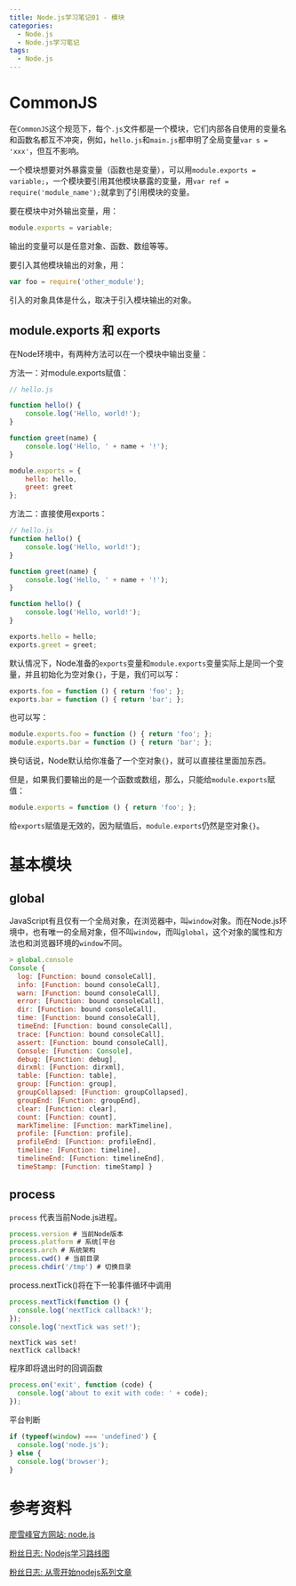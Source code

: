 ```yaml
---
title: Node.js学习笔记01 - 模块
categories:
  - Node.js
  - Node.js学习笔记
tags:
  - Node.js
---
```




# CommonJS

在`CommonJS`这个规范下，每个`.js`文件都是一个模块，它们内部各自使用的变量名和函数名都互不冲突，例如，`hello.js`和`main.js`都申明了全局变量`var s = 'xxx'`，但互不影响。

一个模块想要对外暴露变量（函数也是变量），可以用`module.exports = variable;`，一个模块要引用其他模块暴露的变量，用`var ref = require('module_name');`就拿到了引用模块的变量。

要在模块中对外输出变量，用：

```js
module.exports = variable;
```

输出的变量可以是任意对象、函数、数组等等。

要引入其他模块输出的对象，用：

```js
var foo = require('other_module');
```

引入的对象具体是什么，取决于引入模块输出的对象。



## module.exports 和 exports

在Node环境中，有两种方法可以在一个模块中输出变量：

方法一：对module.exports赋值：

```js
// hello.js

function hello() {
    console.log('Hello, world!');
}

function greet(name) {
    console.log('Hello, ' + name + '!');
}

module.exports = {
    hello: hello,
    greet: greet
};
```

方法二：直接使用exports：

```js
// hello.js
function hello() {
    console.log('Hello, world!');
}

function greet(name) {
    console.log('Hello, ' + name + '!');
}

function hello() {
    console.log('Hello, world!');
}

exports.hello = hello;
exports.greet = greet;
```

默认情况下，Node准备的`exports`变量和`module.exports`变量实际上是同一个变量，并且初始化为空对象`{}`，于是，我们可以写：

```js
exports.foo = function () { return 'foo'; };
exports.bar = function () { return 'bar'; };
```

也可以写：

```js
module.exports.foo = function () { return 'foo'; };
module.exports.bar = function () { return 'bar'; };
```

换句话说，Node默认给你准备了一个空对象`{}`，就可以直接往里面加东西。

但是，如果我们要输出的是一个函数或数组，那么，只能给`module.exports`赋值：

```js
module.exports = function () { return 'foo'; };
```

给`exports`赋值是无效的，因为赋值后，`module.exports`仍然是空对象`{}`。



# 基本模块

## global

JavaScript有且仅有一个全局对象，在浏览器中，叫`window`对象。而在Node.js环境中，也有唯一的全局对象，但不叫`window`，而叫`global`，这个对象的属性和方法也和浏览器环境的`window`不同。

```js
> global.console
Console {
  log: [Function: bound consoleCall],
  info: [Function: bound consoleCall],
  warn: [Function: bound consoleCall],
  error: [Function: bound consoleCall],
  dir: [Function: bound consoleCall],
  time: [Function: bound consoleCall],
  timeEnd: [Function: bound consoleCall],
  trace: [Function: bound consoleCall],
  assert: [Function: bound consoleCall],
  Console: [Function: Console],
  debug: [Function: debug],
  dirxml: [Function: dirxml],
  table: [Function: table],
  group: [Function: group],
  groupCollapsed: [Function: groupCollapsed],
  groupEnd: [Function: groupEnd],
  clear: [Function: clear],
  count: [Function: count],
  markTimeline: [Function: markTimeline],
  profile: [Function: profile],
  profileEnd: [Function: profileEnd],
  timeline: [Function: timeline],
  timelineEnd: [Function: timelineEnd],
  timeStamp: [Function: timeStamp] }
```



## process

`process` 代表当前Node.js进程。

```js
process.version # 当前Node版本
process.platform # 系统[平台
process.arch # 系统架构
process.cwd() # 当前目录
process.chdir('/tmp') # 切换目录
```

process.nextTick()将在下一轮事件循环中调用

```js
process.nextTick(function () {
  console.log('nextTick callback!');
});
console.log('nextTick was set!');
```

```
nextTick was set!
nextTick callback!
```

程序即将退出时的回调函数

```js
process.on('exit', function (code) {
  console.log('about to exit with code: ' + code);
});
```

平台判断

```js
if (typeof(window) === 'undefined') {
  console.log('node.js');
} else {
  console.log('browser');
}
```








# 参考资料

[廖雪峰官方网站: node.js](https://www.liaoxuefeng.com/wiki/001434446689867b27157e896e74d51a89c25cc8b43bdb3000/001434502419592fd80bbb0613a42118ccab9435af408fd000) 

[粉丝日志: Nodejs学习路线图](http://blog.fens.me/nodejs-roadmap/) 

[粉丝日志: 从零开始nodejs系列文章](http://blog.fens.me/series-nodejs/) 

